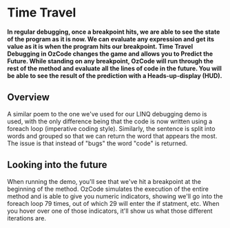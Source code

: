 # Time Travel

**In regular debugging, once a breakpoint hits, we are able to see the state of the program as it is now. We can evaluate any expression and get its value as it is when the program hits our breakpoint. Time Travel Debugging in OzCode changes the game and allows you to Predict the Future.
While standing on any breakpoint, OzCode will run through the rest of the method and evaluate all the lines of code in the future. You will be able to see the result of the prediction with a Heads-up-display (HUD).**

## Overview 

A similar poem to the one we've used for our LINQ debugging demo is used, with the only difference being that the code is now written using a foreach loop (imperative coding style). Similarly, the sentence is split into words and grouped so that we can return the word that appears the most. The issue is that instead of "bugs" the word "code" is returned. 

## Looking into the future

When running the demo, you'll see that we've hit a breakpoint at the beginning of the method. 
OzCode simulates the execution of the entire method and is able to give you numeric indicators, showing we'll go into the foreach loop 79 times, out of which 29 will enter the if statment, etc. When you hover over one of those indicators, it'll show us what those different iterations are.






